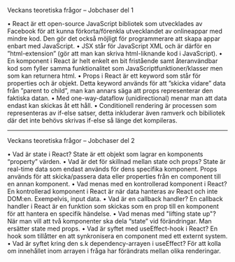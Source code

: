 Veckans teoretiska frågor – Jobchaser del 1


•	React är ett open-source JavaScript bibliotek som utvecklades av Facebook för att kunna förkorta/förenkla utvecklandet av onlineappar med mindre kod.
	Den gör det också möjligt för programmerare att skapa appar enbart med JavaScript.
•	JSX står för JavaScript XML och är därför en ”html-extension” (gör att man kan skriva html-liknande kod i JavaScript).
•	En komponent i React är helt enkelt en bit fristående samt återanvändbar kod som fyller samma funktionalitet som JavaScriptfunktioner/klasser men som kan returnera html.
•	Props i React är ett keyword som står för properties och är objekt. Detta keyword används för att ”skicka vidare” data från ”parent to child”, man kan annars säga att props representerar den faktiska datan.
•	Med one-way-dataflow (unidirectional) menar man att data endast kan skickas åt ett håll.
•	Conditionell rendering är processen som representeras av if-else satser, detta inkluderar även ramverk och bibiliotek där det inte behövs skrivas if-else så länge det kompileras.

-----

Veckans teoretiska frågor – Jobchaser del 2

•	Vad är state i React?
State är ett objekt som lagrar en komponents “property” värden.
•	Vad är det för skillnad mellan state och props?
State är real-time data som endast används för dens specifika komponent.
Props används för att skicka/passera data eller properties från en component till en annan komponent.
•	Vad menas med en kontrollerad komponent i React?
En kontrollerad komponent i React är när data hanteras av React och inte DOM:en. Exempelvis, input data.
•	Vad är en callback handler?
En callback handler i React är en funktion som skickas som en prop till en komponent för att hantera en specifik händelse. 
•	Vad menas med "lifting state up"?
När man vill att två komponenter ska dela “state” vid förändringar.
Man ersätter state med props.
•	Vad är syftet med useEffect-hook i React?
En hook som tillåtter en att synkronisera en component med ett externt system.
•	Vad är syftet kring den s.k dependency-arrayen i useEffect?
För att kolla om innehållet inom arrayen i fråga har förändrats mellan olika renderingar.

